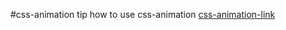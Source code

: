 #css-animation
tip how to use css-animation 
[css-animation-link](https://iusmanof.github.io/css-animation/)
